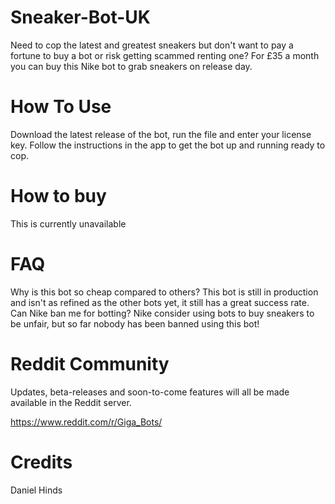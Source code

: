 # Sneaker-Bot-UK
Need to cop the latest and greatest sneakers but don't want to pay a fortune to buy a bot or risk getting scammed renting one? 
For £35 a month you can buy this Nike bot to grab sneakers on release day.

# How To Use
Download the latest release of the bot, run the file and enter your license key.
Follow the instructions in the app to get the bot up and running ready to cop.

# How to buy
This is currently unavailable

# FAQ
Why is this bot so cheap compared to others?
This bot is still in production and isn't as refined as the other bots yet, it still has a great success rate.
Can Nike ban me for botting?
Nike consider using bots to buy sneakers to be unfair, but so far nobody has been banned using this bot!

# Reddit Community 
Updates, beta-releases and soon-to-come features will all be made available in the Reddit server.

https://www.reddit.com/r/Giga_Bots/

# Credits 

Daniel Hinds
